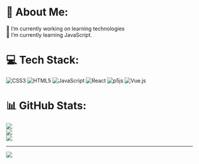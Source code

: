 # 💫 About Me:
🔭 I’m currently working on learning technologies<br>🌱 I’m currently learning JavaScript.


# 💻 Tech Stack:
![CSS3](https://img.shields.io/badge/css3-%231572B6.svg?style=for-the-badge&logo=css3&logoColor=white) ![HTML5](https://img.shields.io/badge/html5-%23E34F26.svg?style=for-the-badge&logo=html5&logoColor=white) ![JavaScript](https://img.shields.io/badge/javascript-%23323330.svg?style=for-the-badge&logo=javascript&logoColor=%23F7DF1E) ![React](https://img.shields.io/badge/react-%2320232a.svg?style=for-the-badge&logo=react&logoColor=%2361DAFB) ![p5js](https://img.shields.io/badge/p5.js-ED225D?style=for-the-badge&logo=p5.js&logoColor=FFFFFF) ![Vue.js](https://img.shields.io/badge/vuejs-%2335495e.svg?style=for-the-badge&logo=vuedotjs&logoColor=%234FC08D)
# 📊 GitHub Stats:
![](https://github-readme-stats.vercel.app/api?username=Antoniahp&theme=synthwave&hide_border=false&include_all_commits=true&count_private=true)<br/>
![](https://github-readme-streak-stats.herokuapp.com/?user=Antoniahp&theme=synthwave&hide_border=false)<br/>
![](https://github-readme-stats.vercel.app/api/top-langs/?username=Antoniahp&theme=synthwave&hide_border=false&include_all_commits=true&count_private=true&layout=compact)

---
[![](https://visitcount.itsvg.in/api?id=Antoniahp&icon=0&color=0)](https://visitcount.itsvg.in)

<!-- Proudly created with GPRM ( https://gprm.itsvg.in ) -->
